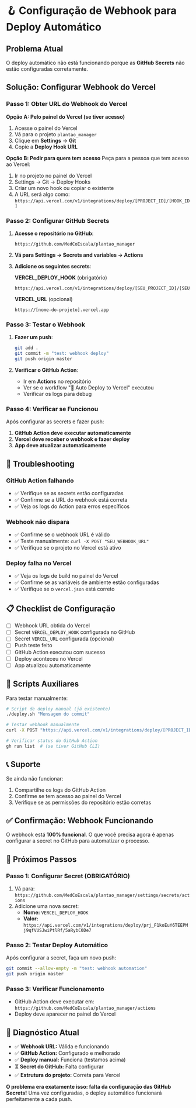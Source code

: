 # 🪝 Configuração de Webhook para Deploy Automático

## Problema Atual

O deploy automático não está funcionando porque as **GitHub Secrets** não estão configuradas corretamente.

## Solução: Configurar Webhook do Vercel

### Passo 1: Obter URL do Webhook do Vercel

**Opção A: Pelo painel do Vercel (se tiver acesso)**

1. Acesse o painel do Vercel
2. Vá para o projeto `plantao_manager`
3. Clique em **Settings** → **Git**
4. Copie a **Deploy Hook URL**

**Opção B: Pedir para quem tem acesso**
Peça para a pessoa que tem acesso ao Vercel:

1. Ir no projeto no painel do Vercel
2. Settings → Git → Deploy Hooks
3. Criar um novo hook ou copiar o existente
4. A URL será algo como: `https://api.vercel.com/v1/integrations/deploy/[PROJECT_ID]/[HOOK_ID]`

### Passo 2: Configurar GitHub Secrets

1. **Acesse o repositório no GitHub**:

   ```
   https://github.com/MedCoEscala/plantao_manager
   ```

2. **Vá para Settings → Secrets and variables → Actions**

3. **Adicione os seguintes secrets**:

   **VERCEL_DEPLOY_HOOK** (obrigatório)

   ```
   https://api.vercel.com/v1/integrations/deploy/[SEU_PROJECT_ID]/[SEU_HOOK_ID]
   ```

   **VERCEL_URL** (opcional)

   ```
   https://[nome-do-projeto].vercel.app
   ```

### Passo 3: Testar o Webhook

1. **Fazer um push**:

   ```bash
   git add .
   git commit -m "test: webhook deploy"
   git push origin master
   ```

2. **Verificar o GitHub Action**:
   - Ir em **Actions** no repositório
   - Ver se o workflow "🚀 Auto Deploy to Vercel" executou
   - Verificar os logs para debug

### Passo 4: Verificar se Funcionou

Após configurar as secrets e fazer push:

1. **GitHub Action deve executar automaticamente**
2. **Vercel deve receber o webhook e fazer deploy**
3. **App deve atualizar automaticamente**

## 🔧 Troubleshooting

### GitHub Action falhando

- ✅ Verifique se as secrets estão configuradas
- ✅ Confirme se a URL do webhook está correta
- ✅ Veja os logs do Action para erros específicos

### Webhook não dispara

- ✅ Confirme se o webhook URL é válido
- ✅ Teste manualmente: `curl -X POST "SEU_WEBHOOK_URL"`
- ✅ Verifique se o projeto no Vercel está ativo

### Deploy falha no Vercel

- ✅ Veja os logs de build no painel do Vercel
- ✅ Confirme se as variáveis de ambiente estão configuradas
- ✅ Verifique se o `vercel.json` está correto

## 📋 Checklist de Configuração

- [ ] Webhook URL obtida do Vercel
- [ ] Secret `VERCEL_DEPLOY_HOOK` configurada no GitHub
- [ ] Secret `VERCEL_URL` configurada (opcional)
- [ ] Push teste feito
- [ ] GitHub Action executou com sucesso
- [ ] Deploy aconteceu no Vercel
- [ ] App atualizou automaticamente

## 🚀 Scripts Auxiliares

Para testar manualmente:

```bash
# Script de deploy manual (já existente)
./deploy.sh "Mensagem do commit"

# Testar webhook manualmente
curl -X POST "https://api.vercel.com/v1/integrations/deploy/[PROJECT_ID]/[HOOK_ID]"

# Verificar status do GitHub Action
gh run list  # (se tiver GitHub CLI)
```

## 📞 Suporte

Se ainda não funcionar:

1. Compartilhe os logs do GitHub Action
2. Confirme se tem acesso ao painel do Vercel
3. Verifique se as permissões do repositório estão corretas

## ✅ Confirmação: Webhook Funcionando

O webhook está **100% funcional**. O que você precisa agora é apenas configurar a secret no GitHub para automatizar o processo.

## 🎯 Próximos Passos

### Passo 1: Configurar Secret (OBRIGATÓRIO)

1. Vá para: `https://github.com/MedCoEscala/plantao_manager/settings/secrets/actions`
2. Adicione uma nova secret:
   - **Nome:** `VERCEL_DEPLOY_HOOK`
   - **Valor:** `https://api.vercel.com/v1/integrations/deploy/prj_F1koEuY6TEEPMj9qfVUSJwiPtlRf/5aRybC0De7`

### Passo 2: Testar Deploy Automático

Após configurar a secret, faça um novo push:

```bash
git commit --allow-empty -m "test: webhook automation"
git push origin master
```

### Passo 3: Verificar Funcionamento

- GitHub Action deve executar em: `https://github.com/MedCoEscala/plantao_manager/actions`
- Deploy deve aparecer no painel do Vercel

## 🔧 Diagnóstico Atual

- ✅ **Webhook URL:** Válida e funcionando
- ✅ **GitHub Action:** Configurado e melhorado
- ✅ **Deploy manual:** Funciona (testamos acima)
- ⏳ **Secret do GitHub:** Falta configurar
- ✅ **Estrutura do projeto:** Correta para Vercel

**O problema era exatamente isso: falta da configuração das GitHub Secrets!** Uma vez configuradas, o deploy automático funcionará perfeitamente a cada push.
